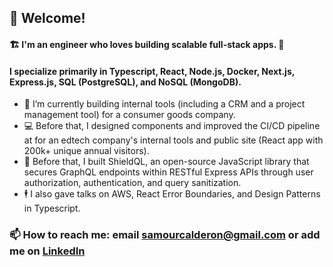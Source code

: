 ## 👋 Welcome!

#### 🏗️ I'm an engineer who loves building scalable full-stack apps. 🚀

#### I specialize primarily in Typescript, React, Node.js, Docker, Next.js, Express.js, SQL (PostgreSQL), and NoSQL (MongoDB).
- 👷 I’m currently building internal tools (including a CRM and a project management tool) for a consumer goods company.
- 💻 Before that, I designed components and improved the CI/CD pipeline at for an edtech company's internal tools and public site (React app with 200k+ unique annual visitors).
- 🔐 Before that, I built ShieldQL, an open-source JavaScript library that secures GraphQL endpoints within RESTful Express APIs through user authorization, authentication, and query sanitization.
- 🕴️ I also gave talks on AWS, React Error Boundaries, and Design Patterns in Typescript.

### 📫 How to reach me: email samourcalderon@gmail.com or add me on [LinkedIn](https://www.linkedin.com/in/rodrigosamourcalderon/)

<!---
rscalderon/rscalderon is a ✨ special ✨ repository because its `README.md` (this file) appears on your GitHub profile.
You can click the Preview link to take a look at your changes.
--->
